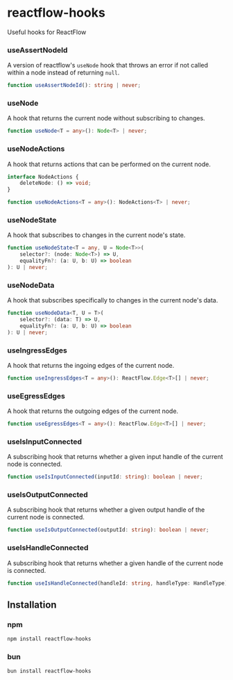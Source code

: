 # reactflow-hooks

Useful hooks for ReactFlow



### useAssertNodeId

A version of reactflow's `useNode` hook that throws an error if not called within a node instead of returning `null`.

```typescript
function useAssertNodeId(): string | never;
```

### useNode

A hook that returns the current node without subscribing to changes.

```typescript
function useNode<T = any>(): Node<T> | never;
```

### useNodeActions

A hook that returns actions that can be performed on the current node.

```typescript
interface NodeActions {
    deleteNode: () => void;
}

function useNodeActions<T = any>(): NodeActions<T> | never;
```

### useNodeState

A hook that subscribes to changes in the current node's state.

```typescript
function useNodeState<T = any, U = Node<T>>(
    selector?: (node: Node<T>) => U, 
    equalityFn?: (a: U, b: U) => boolean
): U | never;
```

### useNodeData

A hook that subscribes specifically to changes in the current node's data.

```typescript
function useNodeData<T, U = T>(
    selector?: (data: T) => U,
    equalityFn?: (a: U, b: U) => boolean
): U | never;
```

### useIngressEdges

A hook that returns the ingoing edges of the current node.

```typescript
function useIngressEdges<T = any>(): ReactFlow.Edge<T>[] | never;
```

### useEgressEdges

A hook that returns the outgoing edges of the current node.

```typescript
function useEgressEdges<T = any>(): ReactFlow.Edge<T>[] | never;
```

### useIsInputConnected

A subscribing hook that returns whether a given input handle of the current node is connected.

```typescript
function useIsInputConnected(inputId: string): boolean | never;
```

### useIsOutputConnected

A subscribing hook that returns whether a given output handle of the current node is connected.

```typescript
function useIsOutputConnected(outputId: string): boolean | never;
```

### useIsHandleConnected

A subscribing hook that returns whether a given handle of the current node is connected.

```typescript
function useIsHandleConnected(handleId: string, handleType: HandleType): boolean | never;
```

## Installation

### npm

```bash
npm install reactflow-hooks
```

### bun

```bash
bun install reactflow-hooks
```
